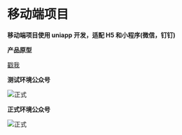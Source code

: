 # 移动端项目

**<p class="main-color">移动端项目使用 uniapp 开发，适配 H5 和小程序(微信，钉钉)</p>**

**产品原型**

[戳我](http://192.168.1.219:8080/) <i class="fa fa-link"></i>

**测试环境公众号**

![正式](/img/wx_ewm_test.jpg)

**正式环境公众号**

![正式](/img/wx_ewm_prod.jpg)
